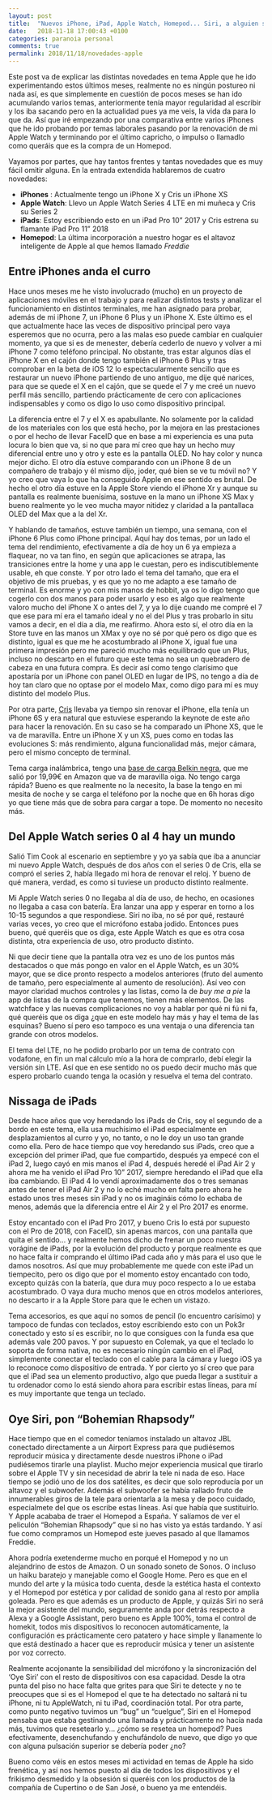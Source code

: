 ```yaml
---
layout: post
title:  "Nuevos iPhone, iPad, Apple Watch, Homepod... Siri, a alguien se le ha ido la cabeza"
date:   2018-11-18 17:00:43 +0100
categories: paranoia personal
comments: true
permalink: 2018/11/18/novedades-apple
---
```


Este post va de explicar las distintas novedades en tema Apple que he ido experimentando estos últimos meses, realmente no es ningún postureo ni nada así, es que simplemente en cuestión de pocos meses se han ido acumulando varios temas, anteriormente tenía mayor regularidad al escribir y los iba sacando pero en la actualidad pues ya me veis, la vida da para lo que da. Así que iré empezando por una comparativa entre varios iPhones que he ido probando por temas laborales pasando por la renovación de mi Apple Watch y terminando por el último capricho, o impulso o llamadlo como queráis que es la compra de un Homepod.

Vayamos por partes, que hay tantos frentes y tantas novedades que es muy fácil omitir alguna. En la entrada extendida hablaremos de cuatro novedades:

* **iPhones** : Actualmente tengo un iPhone X y Cris un iPhone XS
* **Apple Watch**: Llevo un Apple Watch Series 4 LTE en mi muñeca y Cris su Series 2
* **iPads**: Estoy escribiendo esto en un iPad Pro 10” 2017 y Cris estrena su flamante iPad Pro 11” 2018
* **Homepod**: La última incorporación a nuestro hogar es el altavoz inteligente de Apple al que hemos llamado _Freddie_

<!--more-->

## Entre iPhones anda el curro

Hace unos meses me he visto involucrado (mucho) en un proyecto de aplicaciones móviles en el trabajo y para realizar distintos tests y analizar el funcionamiento en distintos terminales, me han asignado para probar, además de mi iPhone 7, un iPhone 6 Plus y un iPhone X. Este último es el que actualmente hace las veces de dispositivo principal pero vaya esperemos que no ocurra, pero a las malas eso puede cambiar en cualquier momento, ya que si es de menester, debería cederlo de nuevo y volver a mi iPhone 7 como teléfono principal. No obstante, tras estar algunos días el iPhone X en el cajón donde tengo también el iPhone 6 Plus y tras comprobar en la beta de iOS 12 lo espectacularmente sencillo que es restaurar un nuevo iPhone partiendo de uno antiguo, me dije qué narices, para que se quede el X en el cajón, que se quede el 7 y me creé un nuevo perfil más sencillo, partiendo prácticamente de cero con aplicaciones indispensables y como os digo lo uso como dispositivo principal. 

La diferencia entre el 7 y el X es apabullante. No solamente por la calidad de los materiales con los que está hecho, por la mejora en las prestaciones o por el hecho de llevar FaceID que en base a mi experiencia es una puta locura lo bien que va, si no que para mí creo que hay un hecho muy diferencial entre uno y otro y este es la pantalla OLED. No hay color y nunca mejor dicho. El otro día estuve comparando con un iPhone 8 de un compañero de trabajo y él mismo dijo, joder, qué bien se ve tu móvil no? Y yo creo que vaya lo que ha conseguido Apple en ese sentido es brutal. De hecho el otro día estuve en la Apple Store viendo el iPhone Xr y aunque su pantalla es realmente buenísima, sostuve en la mano un iPhone XS Max y bueno realmente yo le veo mucha mayor nitidez y claridad a la pantallaca OLED del Max que a la del Xr.

Y hablando de tamaños, estuve también un tiempo, una semana, con el iPhone 6 Plus como iPhone principal. Aquí hay dos temas, por un lado el tema del rendimiento, efectivamente a día de hoy un 6 ya empieza a flaquear, no va tan fino, en según que aplicaciones se atrapa, las transiciones entre la home y una app le cuestan, pero es indiscutiblemente usable, eh que conste. Y por otro lado el tema del tamaño, que era el objetivo de mis pruebas, y es que yo no me adapto a ese tamaño de terminal. Es enorme y yo con mis manos de hobbit, ya os lo digo tengo que cogerlo con dos manos para poder usarlo y eso es algo que realmente valoro mucho del iPhone X o antes del 7, y ya lo dije cuando me compré el 7 que ese para mí era el tamaño ideal y no el del Plus y tras probarlo in situ vamos a decir, en el día a día, me reafirmo. Ahora esto sí, el otro día en la Store tuve en las manos un XMax y oye no sé por qué pero os digo que es distinto, igual es que me he acostumbrado al iPhone X, igual fue una primera impresión pero me pareció mucho más equilibrado que un Plus, incluso no descarto en el futuro que este tema no sea un quebradero de cabeza en una futura compra. Es decir así como tengo clarísimo que apostaría por un iPhone con panel OLED en lugar de IPS, no tengo a día de hoy tan claro que no optase por el modelo Max, como digo para mí es muy distinto del modelo Plus.

Por otra parte, [Cris](http://childrenatyourfeet.com) llevaba ya tiempo sin renovar el iPhone, ella tenía un iPhone 6S y era natural que estuviese esperando la keynote de este año para hacer la renovación. En su caso se ha comparado un iPhone XS, que le va de maravilla. Entre un iPhone X y un XS, pues como en todas las evoluciones S: más rendimiento, alguna funcionalidad más, mejor cámara, pero el mismo concepto de terminal.

Tema carga inalámbrica, tengo una [base de carga Belkin negra](https://www.belkin.com/es/p/P-F8M747/), que me salió por 19,99€ en Amazon que va de maravilla oiga. No tengo carga rápida? Bueno es que realmente no la necesito, la base la tengo en mi mesita de noche y se carga el teléfono por la noche que en 6h horas digo yo que tiene más que de sobra para cargar a tope. De momento no necesito más.

## Del Apple Watch series 0 al 4 hay un mundo

Salió Tim Cook al escenario en septiembre y yo ya sabía que iba a anunciar mi nuevo Apple Watch, después de dos años con el series 0 de Cris, ella se compró el series 2, había llegado mi hora de renovar el reloj. Y bueno de qué manera, verdad, es como si tuviese un producto distinto realmente.

Mi Apple Watch series 0 no llegaba al día de uso, de hecho, en ocasiones no llegaba a casa con batería. Era lanzar una app y esperar en torno a los 10-15 segundos a que respondiese. Siri no iba, no sé por qué, restauré varias veces, yo creo que el micrófono estaba jodido. Entonces pues bueno, qué queréis que os diga, este Apple Watch es que es otra cosa distinta, otra experiencia de uso, otro producto distinto. 

Ni que decir tiene que la pantalla otra vez es uno de los puntos más destacados o que más pongo en valor en el Apple Watch, es un 30% mayor, que se dice pronto respecto a modelos anteriores (fruto del aumento de tamaño, pero especialmente al aumento de resolución). Así veo con mayor claridad muchos controles y las listas, como la de _buy me a pie_ la app de listas de la compra que tenemos, tienen más elementos. De las watchface y las nuevas complicaciones no voy a hablar por qué ni fú ni fa, qué queréis que os diga ¿que en este modelo hay más y hay el tema de las esquinas? Bueno sí pero eso tampoco es una ventaja o una diferencia tan grande con otros modelos.  

El tema del LTE, no he podido probarlo por un tema de contrato con vodafone, en fin un mal cálculo mío a la hora de comprarlo, debí elegir la versión sin LTE. Así que en ese sentido no os puedo decir mucho más que espero probarlo cuando tenga la ocasión y resuelva el tema del contrato.

## Nissaga de iPads

Desde hace años que voy heredando los iPads de Cris, soy el segundo de a bordo en este tema, ella usa muchísimo el iPad especialmente en desplazamientos al curro y yo, no tanto, o no le doy un uso tan grande como ella.  Pero de hace tiempo que voy heredando sus iPads, creo que a excepción del primer iPad, que fue compartido, después ya empecé con el iPad 2, luego cayó en mis manos el iPad 4, después heredé el iPad Air 2 y ahora me ha venido el iPad Pro 10” 2017, siempre heredando el iPad que ella iba cambiando. El iPad 4 lo vendí aproximadamente dos o tres semanas antes de tener el iPad Air 2 y no lo eché mucho en falta pero ahora he estado unos tres meses sin iPad y no os imagináis cómo lo echaba de menos, además que la diferencia entre el Air 2 y el Pro 2017 es enorme.

Estoy encantado con el iPad Pro 2017, y bueno Cris lo está por supuesto con el Pro de 2018, con FaceID, sin apenas marcos, con una pantalla que quita el sentido... y realmente hemos dicho de frenar un poco nuestra vorágine de iPads, por la evolución del producto y porque realmente es que no hace falta ir comprando el último iPad cada año y más para el uso que le damos nosotros. Así que muy probablemente me quede con este iPad un tiempecito, pero os digo que por el momento estoy encantado con todo, excepto quizás con la batería, que dura muy poco respecto a lo ue estaba acostumbrado. O vaya dura mucho menos que en otros modelos anteriores, no descarto ir a la Apple Store para que le echen un vistazo.

Tema accesorios, es que aquí no somos de pencil (lo encuentro carísimo) y tampoco de fundas con teclados, estoy escribiendo esto con un Pok3r conectado y esto sí es escribir, no lo que consigues con la funda esa que además vale 200 pavos. Y por supuesto en Colemak, ya que el teclado lo soporta de forma nativa, no es necesario ningún cambio en el iPad, simplemente conectar el teclado con el cable para la cámara y luego iOS ya lo reconoce como dispositivo de entrada. Y por cierto yo sí creo que para que el iPad sea un elemento productivo, algo que pueda llegar a sustituir a tu ordenador como lo está siendo ahora para escribir estas líneas, para mí es muy importante que tenga un teclado. 

## Oye Siri, pon “Bohemian Rhapsody”

Hace tiempo que en el comedor teníamos instalado un altavoz JBL conectado directamente a un Airport Express para que pudiésemos reproducir música y directamente desde nuestros iPhone o iPad pudiésemos tirarle una playlist. Mucho mejor experiencia musical que tirarlo sobre el Apple TV y sin necesidad de abrir la tele ni nada de eso. Hace tiempo se jodió uno de los dos satélites, es decir que solo reproducía por un altavoz y el subwoofer. Además el subwoofer se había rallado fruto de innumerables giros de la tele para orientarla a la mesa y de poco cuidado, especialmete del que os escribe estas líneas. Así que había que sustituirlo. Y Apple acababa de traer el Homepod a España. Y salíamos de ver el peliculón “Bohemian Rhapsody” que si no has visto ya estás tardando. Y así fue como compramos un Homepod este jueves pasado al que llamamos Freddie. 

Ahora podría exetenderme mucho en porqué el Homepod y no un alejandrino de estos de Amazon. O un sonado soneto de Sonos. O incluso un haiku baratejo y manejable como el Google Home. Pero es que en el mundo del arte y la música todo cuenta, desde la estética hasta el contexto y el Homepod por estética y por calidad de sonido gana al resto por amplia goleada. Pero es que además es un producto de Apple, y quizás Siri no será la mejor asistente del mundo, seguramente anda por detrás respecto a Alexa y a Google Assistant, pero bueno es Apple 100%, toma el control de homekit, todos mis dispositivos lo reconocen automáticamente, la configuración es prácticamente cero patatero y hace simple y llanamente lo que está destinado a hacer que es reproducir música y tener un asistente por voz correcto. 

Realmente acojonante la sensibilidad del micrófono y la sincronización del ‘Oye Siri’ con el resto de dispositivos con esa capacidad. Desde la otra punta del piso no hace falta que grites para que Siri te detecte y no te preocupes que si es el Homepod el que te ha detectado no saltará ni tu iPhone, ni tu AppleWatch, ni tu iPad, coordinación total. Por otra parte, como punto negativo tuvimos un “bug” un “cuelgue”, Siri en el Homepod pensaba que estaba gestinando una llamada y prácticamente no hacía nada más, tuvimos que resetearlo y... ¿cómo se resetea un homepod? Pues efectivamente, desenchufando y enchufándolo de nuevo, que digo yo que con alguna pulsación superior se debería poder ¿no? 

Bueno como véis en estos meses mi actividad en temas de Apple ha sido frenética, y así nos hemos puesto al día de todos los dispositivos y el frikismo desmedido y la obsesión si queréis con los productos de la compañía de Cupertino o de San José, o bueno ya me entendéis.







